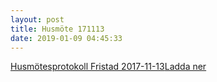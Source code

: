 ```yaml
---
layout: post
title: Husmöte 171113
date: 2019-01-09 04:45:33
---
```


<!-- wp:file {"id":1055,"href":"/assets/2019/01/Husmötesprotokoll-Fristad-2017-11-13-1.docx"} -->
<div class="wp-block-file"><a href="/assets/2019/01/Husmötesprotokoll-Fristad-2017-11-13-1.docx">Husmötesprotokoll Fristad 2017-11-13</a><a href="/assets/2019/01/Husmötesprotokoll-Fristad-2017-11-13-1.docx" class="wp-block-file__button" download>Ladda ner</a></div>
<!-- /wp:file -->